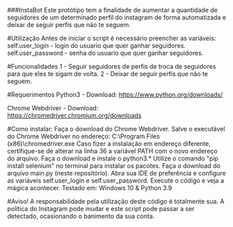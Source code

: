 ###InstaBot
Este protótipo tem a finalidade de aumentar a quantidade de seguidores de um determinado perfil do instagram de forma automatizada e deixar de seguir perfis que não te seguem.

#Utilização
Antes de iniciar o script é necessário preencher as variáveis:
self.user_login - login do usuario que quer ganhar seguidores.
self.user_password - senha do usuario que quer ganhar seguidores.

#Funcionalidades
1 - Seguir seguidores de perfis de troca de seguidores para que eles te sigam de volta.
2 - Deixar de seguir perfis que não te seguem.

#Requerimentos
Python3 - Download: https://www.python.org/downloads/

Chrome Webdriver - Download: https://chromedriver.chromium.org/downloads

#Como instalar:
Faça o download do Chrome Webdriver.
Salve o executável do Chrome Webdriver no endereço: C:\Program Files (x86)\chromedriver.exe Caso fizer a instalação em endereço diferente, certifique-se de alterar na linha 36 a variável PATH com o novo endereço do arquivo.
Faça o download e instale o python3.*
Utilize o comando "pip install selenium" no terminal para instalar os pacotes.
Faça o download do arquivo main.py (neste repositório).
Abra sua IDE de preferência e configure as variáveis self.user_login e self.user_password.
Execute o código e veja a mágica acontecer.
Testado em:
Windows 10 & Python 3.9

#Aviso!
A responsabilidade pela utilização deste código é totalmente sua. A política do Instagram pode mudar e este script pode passar a ser detectado, ocasionando o banimento da sua conta.
